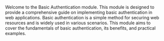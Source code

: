 Welcome to the Basic Authentication module. This module is designed to provide a comprehensive guide on implementing basic authentication in web applications. Basic authentication is a simple method for securing web resources and is widely used in various scenarios. This module aims to cover the fundamentals of basic authentication, its benefits, and practical examples.
